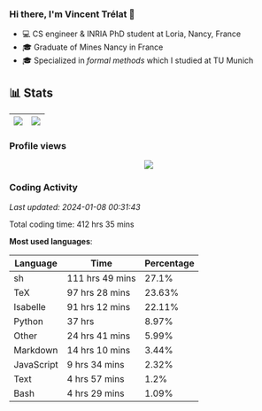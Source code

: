 ### Hi there, I'm Vincent Trélat 👋

-   💻 CS engineer & INRIA PhD student at Loria, Nancy, France
-   🎓 Graduate of Mines Nancy in France
-   🎓 Specialized in _formal methods_ which I studied at TU Munich

## 📊 **Stats**

| <img align="center" src="https://readme-stats.clckblog.space/api?username=VTrelat&show_icons=true&include_all_commits=true&theme=tokyonight&hide_border=true" /> | <img align="center" src="https://readme-stats.clckblog.space/api/top-langs/?username=VTrelat&layout=compact&theme=tokyonight&hide_border=true" /> |
| ---------------------------------------------------------------------------------------------------------------------------------------------------------------- | ------------------------------------------------------------------------------------------------------------------------------------------------- |

### Profile views

<p align="center">
 <img src="https://profile-counter.glitch.me/VTrelat/count.svg" />
</p>

<!--automations-->
### Coding Activity
_Last updated: 2024-01-08 00:31:43_

Total coding time: 412 hrs 35 mins

**Most used languages**:

| Language | Time | Percentage |
| ------------- | ------------- | ------------- |
| sh | 111 hrs 49 mins | 27.1% |
| TeX | 97 hrs 28 mins | 23.63% |
| Isabelle | 91 hrs 12 mins | 22.11% |
| Python | 37 hrs | 8.97% |
| Other | 24 hrs 41 mins | 5.99% |
| Markdown | 14 hrs 10 mins | 3.44% |
| JavaScript | 9 hrs 34 mins | 2.32% |
| Text | 4 hrs 57 mins | 1.2% |
| Bash | 4 hrs 29 mins | 1.09% |

